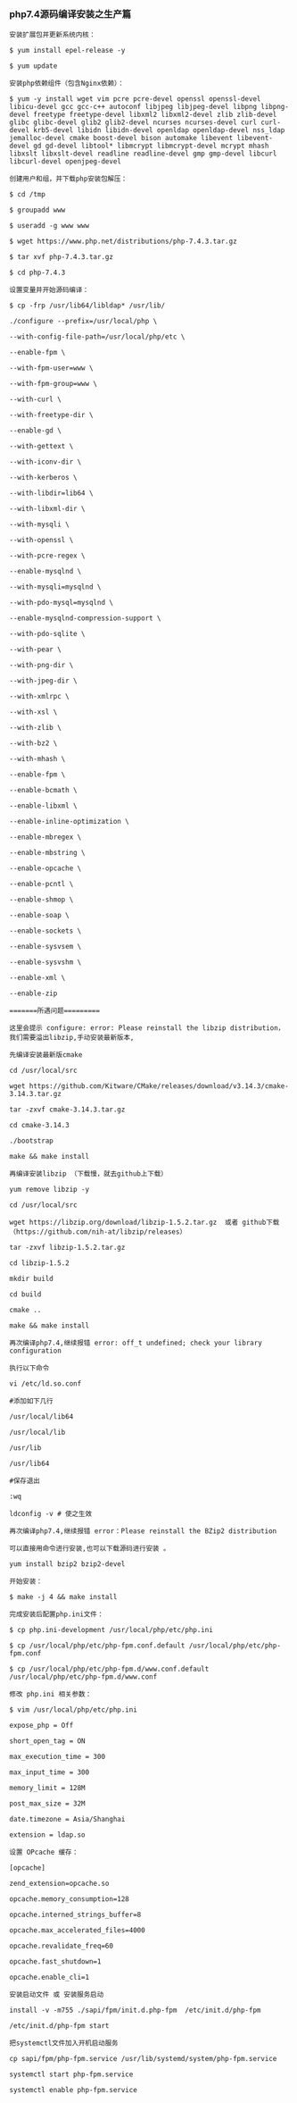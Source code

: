 ### php7.4源码编译安装之生产篇

    安装扩展包并更新系统内核：
    
    $ yum install epel-release -y
    
    $ yum update
    
    安装php依赖组件（包含Nginx依赖）：
    
    $ yum -y install wget vim pcre pcre-devel openssl openssl-devel libicu-devel gcc gcc-c++ autoconf libjpeg libjpeg-devel libpng libpng-devel freetype freetype-devel libxml2 libxml2-devel zlib zlib-devel glibc glibc-devel glib2 glib2-devel ncurses ncurses-devel curl curl-devel krb5-devel libidn libidn-devel openldap openldap-devel nss_ldap jemalloc-devel cmake boost-devel bison automake libevent libevent-devel gd gd-devel libtool* libmcrypt libmcrypt-devel mcrypt mhash libxslt libxslt-devel readline readline-devel gmp gmp-devel libcurl libcurl-devel openjpeg-devel
    
    创建用户和组，并下载php安装包解压：
    
    $ cd /tmp
    
    $ groupadd www
    
    $ useradd -g www www
    
    $ wget https://www.php.net/distributions/php-7.4.3.tar.gz
    
    $ tar xvf php-7.4.3.tar.gz
    
    $ cd php-7.4.3
    
    设置变量并开始源码编译：
    
    $ cp -frp /usr/lib64/libldap* /usr/lib/
    
    ./configure --prefix=/usr/local/php \
    
    --with-config-file-path=/usr/local/php/etc \
    
    --enable-fpm \
    
    --with-fpm-user=www \
    
    --with-fpm-group=www \
    
    --with-curl \
    
    --with-freetype-dir \
    
    --enable-gd \
    
    --with-gettext \
    
    --with-iconv-dir \
    
    --with-kerberos \
    
    --with-libdir=lib64 \
    
    --with-libxml-dir \
    
    --with-mysqli \
    
    --with-openssl \
    
    --with-pcre-regex \
    
    --enable-mysqlnd \
    
    --with-mysqli=mysqlnd \
    
    --with-pdo-mysql=mysqlnd \
    
    --enable-mysqlnd-compression-support \
    
    --with-pdo-sqlite \
    
    --with-pear \
    
    --with-png-dir \
    
    --with-jpeg-dir \
    
    --with-xmlrpc \
    
    --with-xsl \
    
    --with-zlib \
    
    --with-bz2 \
    
    --with-mhash \
    
    --enable-fpm \
    
    --enable-bcmath \
    
    --enable-libxml \
    
    --enable-inline-optimization \
    
    --enable-mbregex \
    
    --enable-mbstring \
    
    --enable-opcache \
    
    --enable-pcntl \
    
    --enable-shmop \
    
    --enable-soap \
    
    --enable-sockets \
    
    --enable-sysvsem \
    
    --enable-sysvshm \
    
    --enable-xml \
    
    --enable-zip
    
    =======所遇问题=========
    
    这里会提示 configure: error: Please reinstall the libzip distribution，我们需要溢出libzip,手动安装最新版本,
    
    先编译安装最新版cmake
    
    cd /usr/local/src
    
    wget https://github.com/Kitware/CMake/releases/download/v3.14.3/cmake-3.14.3.tar.gz
    
    tar -zxvf cmake-3.14.3.tar.gz
    
    cd cmake-3.14.3
    
    ./bootstrap
    
    make && make install
    
    再编译安装libzip （下载慢，就去github上下载）
    
    yum remove libzip -y
    
    cd /usr/local/src
    
    wget https://libzip.org/download/libzip-1.5.2.tar.gz  或者 github下载 （https://github.com/nih-at/libzip/releases）
    
    tar -zxvf libzip-1.5.2.tar.gz
    
    cd libzip-1.5.2
    
    mkdir build
    
    cd build
    
    cmake ..
    
    make && make install
    
    再次编译php7.4,继续报错 error: off_t undefined; check your library configuration
    
    执行以下命令
    
    vi /etc/ld.so.conf
    
    #添加如下几行
    
    /usr/local/lib64
    
    /usr/local/lib
    
    /usr/lib
    
    /usr/lib64
    
    #保存退出
    
    :wq
    
    ldconfig -v # 使之生效
    
    再次编译php7.4,继续报错 error：Please reinstall the BZip2 distribution
    
    可以直接用命令进行安装,也可以下载源码进行安装 。
    
    yum install bzip2 bzip2-devel
    
    开始安装：
    
    $ make -j 4 && make install
    
    完成安装后配置php.ini文件：
    
    $ cp php.ini-development /usr/local/php/etc/php.ini
    
    $ cp /usr/local/php/etc/php-fpm.conf.default /usr/local/php/etc/php-fpm.conf
    
    $ cp /usr/local/php/etc/php-fpm.d/www.conf.default /usr/local/php/etc/php-fpm.d/www.conf
    
    修改 php.ini 相关参数：
    
    $ vim /usr/local/php/etc/php.ini
    
    expose_php = Off
    
    short_open_tag = ON
    
    max_execution_time = 300
    
    max_input_time = 300
    
    memory_limit = 128M
    
    post_max_size = 32M
    
    date.timezone = Asia/Shanghai
    
    extension = ldap.so
    
    设置 OPcache 缓存：
    
    [opcache]
    
    zend_extension=opcache.so
    
    opcache.memory_consumption=128
    
    opcache.interned_strings_buffer=8
    
    opcache.max_accelerated_files=4000
    
    opcache.revalidate_freq=60
    
    opcache.fast_shutdown=1
    
    opcache.enable_cli=1
    
    安装启动文件 或 安装服务启动
    
    install -v -m755 ./sapi/fpm/init.d.php-fpm  /etc/init.d/php-fpm
    
    /etc/init.d/php-fpm start
    
    把systemctl文件加入开机启动服务
    
    cp sapi/fpm/php-fpm.service /usr/lib/systemd/system/php-fpm.service
    
    systemctl start php-fpm.service
    
    systemctl enable php-fpm.service